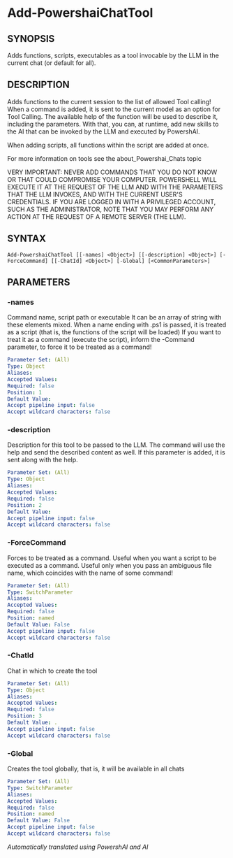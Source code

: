 ﻿---
external help file: powershai-help.xml
schema: 2.0.0
powershai: true
---

# Add-PowershaiChatTool

## SYNOPSIS <!--!= @#Synop !-->
Adds functions, scripts, executables as a tool invocable by the LLM in the current chat (or default for all).

## DESCRIPTION <!--!= @#Desc !-->
Adds functions to the current session to the list of allowed Tool calling!
When a command is added, it is sent to the current model as an option for Tool Calling.
The available help of the function will be used to describe it, including the parameters.
With that, you can, at runtime, add new skills to the AI that can be invoked by the LLM and executed by PowershAI.

When adding scripts, all functions within the script are added at once.

For more information on tools see the about_Powershai_Chats topic

VERY IMPORTANT:
NEVER ADD COMMANDS THAT YOU DO NOT KNOW OR THAT COULD COMPROMISE YOUR COMPUTER.
POWERSHELL WILL EXECUTE IT AT THE REQUEST OF THE LLM AND WITH THE PARAMETERS THAT THE LLM INVOKES, AND WITH THE CURRENT USER'S CREDENTIALS.
IF YOU ARE LOGGED IN WITH A PRIVILEGED ACCOUNT, SUCH AS THE ADMINISTRATOR, NOTE THAT YOU MAY PERFORM ANY ACTION AT THE REQUEST OF A REMOTE SERVER (THE LLM).

## SYNTAX <!--!= @#Syntax !-->

```
Add-PowershaiChatTool [[-names] <Object>] [[-description] <Object>] [-ForceCommand] [[-ChatId] <Object>] [-Global] [<CommonParameters>]
```

## PARAMETERS <!--!= @#Params !-->

### -names
Command name, script path or executable
It can be an array of string with these elements mixed.
When a name ending with .ps1 is passed, it is treated as a script (that is, the functions of the script will be loaded)
If you want to treat it as a command (execute the script), inform the -Command parameter, to force it to be treated as a command!

```yml
Parameter Set: (All)
Type: Object
Aliases: 
Accepted Values: 
Required: false
Position: 1
Default Value: 
Accept pipeline input: false
Accept wildcard characters: false
```

### -description
Description for this tool to be passed to the LLM.
The command will use the help and send the described content as well.
If this parameter is added, it is sent along with the help.

```yml
Parameter Set: (All)
Type: Object
Aliases: 
Accepted Values: 
Required: false
Position: 2
Default Value: 
Accept pipeline input: false
Accept wildcard characters: false
```

### -ForceCommand
Forces to be treated as a command. Useful when you want a script to be executed as a command.
Useful only when you pass an ambiguous file name, which coincides with the name of some command!

```yml
Parameter Set: (All)
Type: SwitchParameter
Aliases: 
Accepted Values: 
Required: false
Position: named
Default Value: False
Accept pipeline input: false
Accept wildcard characters: false
```

### -ChatId
Chat in which to create the tool

```yml
Parameter Set: (All)
Type: Object
Aliases: 
Accepted Values: 
Required: false
Position: 3
Default Value: .
Accept pipeline input: false
Accept wildcard characters: false
```

### -Global
Creates the tool globally, that is, it will be available in all chats

```yml
Parameter Set: (All)
Type: SwitchParameter
Aliases: 
Accepted Values: 
Required: false
Position: named
Default Value: False
Accept pipeline input: false
Accept wildcard characters: false
```



<!--PowershaiAiDocBlockStart-->
_Automatically translated using PowershAI and AI_
<!--PowershaiAiDocBlockEnd-->
